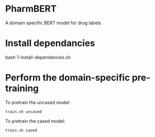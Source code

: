 # PharmBERT
A domain specific BERT model for drug labels


# Install dependancies
bash 1-install-dependancies.sh

# Perform the domain-specific pre-training
To pretrain the uncased model:
```
train.sh uncased
```

To pretrain the cased model:
```
train.sh cased
```
